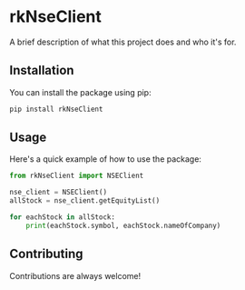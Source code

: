 # rkNseClient

A brief description of what this project does and who it's for.

## Installation

You can install the package using pip:

```bash
pip install rkNseClient
```

## Usage

Here's a quick example of how to use the package:

```python
from rkNseClient import NSEClient

nse_client = NSEClient()
allStock = nse_client.getEquityList()

for eachStock in allStock:
    print(eachStock.symbol, eachStock.nameOfCompany)
```


## Contributing

Contributions are always welcome!

